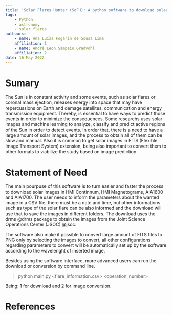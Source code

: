 ```yaml
---
title: 'Solar Flares Hunter (SoFH): A python software to download solar images and convert from fits to png files.'
tags:
    - Python
    - astronomy
    - solar flares
authours:
    - name: Ana Luísa Fogarin de Sousa Lima
    affiliation: 1
    - name: André Leon Sampaio Gradvohl
    affiliation: 2
date: 16 May 2022
---
```

# Sumary

The Sun is in constant activity and some events, such as solar flares or coronal mass ejection, releases energy into space that may have repercussions on Earth and demage satellites, communication and energy transmission equipment. Thereby, is essential to have ways to predict those events in order to minimize the consequences. Some researchs uses solar images and machine learning to analyze, classify and predict active regions of the Sun in order to detect events. In order that, there is a need to have a large amount of solar images, and the process to obtain all of them can be slow and manual. Also it is common to get solar images in FITS (Flexible Image Transport System) extension, being also important to convert them to other formats to viabilize the study based on image prediction.

# Statement of Need

The main pourpuse of this software is to turn easier and faster the process to download solar images in HMI Continnum, HMI Magnetograms, AIA1600 and AIA1700. The user needs to inform the parameters about the wanted image in a CSV file, there must be a date and time, but other informations such as type of the solar flare can be also informed and the download will use that to save the images in different folders. The download uses the drms @drms package to obtain the images from the Joint Science Operations Center (JSOC) @jsoc.

The software also make it possible to convert large amount of FITS files to PNG only by selecting the images to convert, all other configurations regarding parameters to convert will be automatically set up by the software according to the wavelenght of inserted image.

Besides using the software interface, more advanced users can run the download or conversion by command line.

> python main.py <flare_information.csv> <operation_number>

Being: 1 for download and 2 for image conversion.

# References
